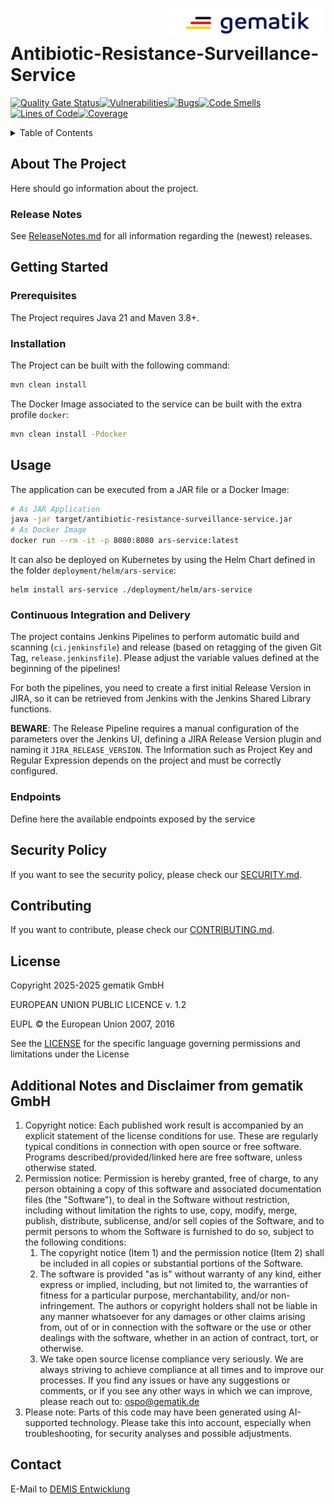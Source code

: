 <img align="right" width="250" height="47" src="media/Gematik_Logo_Flag.png"/> <br/> 

# Antibiotic-Resistance-Surveillance-Service

[![Quality Gate Status](https://sonar.prod.ccs.gematik.solutions/api/project_badges/measure?project=de.gematik.demis%3Aantibiotic-resistance-surveillance-service&metric=alert_status&token=f6b0d2644cdc236a78e65a44ef61eb7f161ba1ab)](https://sonar.prod.ccs.gematik.solutions/dashboard?id=de.gematik.demis%3Aantibiotic-resistance-surveillance-service)[![Vulnerabilities](https://sonar.prod.ccs.gematik.solutions/api/project_badges/measure?project=de.gematik.demis%3Aantibiotic-resistance-surveillance-service&metric=vulnerabilities&token=f6b0d2644cdc236a78e65a44ef61eb7f161ba1ab)](https://sonar.prod.ccs.gematik.solutions/dashboard?id=de.gematik.demis%3Aantibiotic-resistance-surveillance-service)[![Bugs](https://sonar.prod.ccs.gematik.solutions/api/project_badges/measure?project=de.gematik.demis%3Aantibiotic-resistance-surveillance-service&metric=bugs&token=f6b0d2644cdc236a78e65a44ef61eb7f161ba1ab)](https://sonar.prod.ccs.gematik.solutions/dashboard?id=de.gematik.demis%3Aantibiotic-resistance-surveillance-service)[![Code Smells](https://sonar.prod.ccs.gematik.solutions/api/project_badges/measure?project=de.gematik.demis%3Aantibiotic-resistance-surveillance-service&metric=code_smells&token=f6b0d2644cdc236a78e65a44ef61eb7f161ba1ab)](https://sonar.prod.ccs.gematik.solutions/dashboard?id=de.gematik.demis%3Aantibiotic-resistance-surveillance-service)[![Lines of Code](https://sonar.prod.ccs.gematik.solutions/api/project_badges/measure?project=de.gematik.demis%3Aantibiotic-resistance-surveillance-service&metric=ncloc&token=f6b0d2644cdc236a78e65a44ef61eb7f161ba1ab)](https://sonar.prod.ccs.gematik.solutions/dashboard?id=de.gematik.demis%3Aantibiotic-resistance-surveillance-service)[![Coverage](https://sonar.prod.ccs.gematik.solutions/api/project_badges/measure?project=de.gematik.demis%3Aantibiotic-resistance-surveillance-service&metric=coverage&token=f6b0d2644cdc236a78e65a44ef61eb7f161ba1ab)](https://sonar.prod.ccs.gematik.solutions/dashboard?id=de.gematik.demis%3Aantibiotic-resistance-surveillance-service)

<details>
  <summary>Table of Contents</summary>
  <ol>
    <li>
      <a href="#about-the-project">About The Project</a>
      <ul>
        <li><a href="#release-notes">Release Notes</a></li>
      </ul>
    </li>
    <li>
      <a href="#getting-started">Getting Started</a>
      <ul>
        <li><a href="#prerequisites">Prerequisites</a></li>
        <li><a href="#installation">Installation</a></li>
      </ul>
    </li>
    <li><a href="#usage">Usage</a></li>
    <li><a href="#security-policy">Security Policy</a></li>
    <li><a href="#contributing">Contributing</a></li>
    <li><a href="#license">License</a></li>
    <li><a href="#contact">Contact</a></li>
  </ol>
</details>

## About The Project

Here should go information about the project.

### Release Notes

See [ReleaseNotes.md](./ReleaseNotes.md) for all information regarding the (newest) releases.

## Getting Started

### Prerequisites

The Project requires Java 21 and Maven 3.8+.

### Installation

The Project can be built with the following command:

```sh
mvn clean install
```

The Docker Image associated to the service can be built with the extra profile `docker`:

```sh
mvn clean install -Pdocker
```

## Usage

The application can be executed from a JAR file or a Docker Image:

```sh
# As JAR Application
java -jar target/antibiotic-resistance-surveillance-service.jar
# As Docker Image
docker run --rm -it -p 8080:8080 ars-service:latest
```

It can also be deployed on Kubernetes by using the Helm Chart defined in the folder `deployment/helm/ars-service`:

```ssh
helm install ars-service ./deployment/helm/ars-service
```

### Continuous Integration and Delivery

The project contains Jenkins Pipelines to perform automatic build and scanning (`ci.jenkinsfile`) and release (based on retagging of the given Git Tag, `release.jenkinsfile`).
Please adjust the variable values defined at the beginning of the pipelines!

For both the pipelines, you need to create a first initial Release Version in JIRA, so it can be retrieved from Jenkins with the Jenkins Shared Library functions.

**BEWARE**: The Release Pipeline requires a manual configuration of the parameters over the Jenkins UI, defining a JIRA Release Version plugin and naming it `JIRA_RELEASE_VERSION`.
The Information such as Project Key and Regular Expression depends on the project and must be correctly configured.

### Endpoints

Define here the available endpoints exposed by the service

## Security Policy
If you want to see the security policy, please check our [SECURITY.md](.github/SECURITY.md).

## Contributing
If you want to contribute, please check our [CONTRIBUTING.md](.github/CONTRIBUTING.md).

## License

Copyright 2025-2025 gematik GmbH

EUROPEAN UNION PUBLIC LICENCE v. 1.2

EUPL © the European Union 2007, 2016

See the [LICENSE](./LICENSE) for the specific language governing permissions and limitations under the License

## Additional Notes and Disclaimer from gematik GmbH

1. Copyright notice: Each published work result is accompanied by an explicit statement of the license conditions for use. These are regularly typical conditions in connection with open source or free software. Programs described/provided/linked here are free software, unless otherwise stated.
2. Permission notice: Permission is hereby granted, free of charge, to any person obtaining a copy of this software and associated documentation files (the "Software"), to deal in the Software without restriction, including without limitation the rights to use, copy, modify, merge, publish, distribute, sublicense, and/or sell copies of the Software, and to permit persons to whom the Software is furnished to do so, subject to the following conditions:
   1. The copyright notice (Item 1) and the permission notice (Item 2) shall be included in all copies or substantial portions of the Software.
   2. The software is provided "as is" without warranty of any kind, either express or implied, including, but not limited to, the warranties of fitness for a particular purpose, merchantability, and/or non-infringement. The authors or copyright holders shall not be liable in any manner whatsoever for any damages or other claims arising from, out of or in connection with the software or the use or other dealings with the software, whether in an action of contract, tort, or otherwise.
   3. We take open source license compliance very seriously. We are always striving to achieve compliance at all times and to improve our processes. If you find any issues or have any suggestions or comments, or if you see any other ways in which we can improve, please reach out to: ospo@gematik.de
3. Please note: Parts of this code may have been generated using AI-supported technology. Please take this into account, especially when troubleshooting, for security analyses and possible adjustments.

## Contact
E-Mail to [DEMIS Entwicklung](mailto:demis-entwicklung@gematik.de?subject=[GitHub]%20Antibiotic-Resistance-Surveillance-Service)
